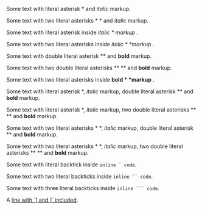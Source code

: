 
[//]: # (Escape italic markup)
Some text with literal asterisk \* and *italic* markup.

Some text with two literal asterisks \* \* and *italic* markup.

Some text with literal asterisk inside *italic \* markup* .

Some text with two literal asterisks inside *italic \* \*markup* .


[//]: # (Escape bold markup)
Some text with double literal asterisk \*\* and **bold** markup.

Some text with two double literal asterisks \*\* \*\* and **bold** markup.

Some text with two literal asterisks inside **bold \* \*markup** .


[//]: # (Escape italic + bold markups)

Some text with literal asterisk \*, *italic* markup, double literal asterisk \*\* and **bold** markup.

Some text with literal asterisk \*, *italic* markup, two double literal asterisks \*\* \*\* and **bold** markup.

Some text with two literal asterisks \* \*, *italic* markup, double literal asterisk \*\* and **bold** markup.

Some text with two literal asterisks \* \*, *italic* markup, two double literal asterisks \*\* \*\* and **bold** markup.


[//]: # (Escape inline code)

Some text with literal backtick inside ``inline ` code``.

Some text with two literal backticks inside ```inline `` code```.

Some text with three literal backticks inside ````inline ``` code````.


[//]: # (Don't escape characters inside links)

A [link with \`\[ and \]\` included](link-escapes).


<!---
  All characters to escape supported by Markdown

  \    backslash
  `   backtick
  _    underscore
  {}   curly braces
  []   square brackets
  ()   parentheses
  #    hash mark
  +   plus sign
  -    minus sign (hyphen)
  .     dot
  !     exclamation mark
-->
